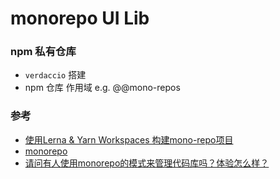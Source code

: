 # monorepo UI Lib

### npm 私有仓库

- `verdaccio` 搭建
- npm 仓库 作用域 e.g. @@mono-repos

### 参考

- [使用Lerna & Yarn Workspaces 构建mono-repo项目](https://www.zhihu.com/search?hybrid_search_extra=%7B%22sourceType%22:%22article%22,%22sourceId%22:70782864%7D&hybrid_search_source=Entity&q=yarn%20workspace&search_source=Entity&type=content)
- [monorepo](https://www.zhihu.com/search?hybrid_search_extra=%7B%22sourceType%22:%22article%22,%22sourceId%22:70782864%7D&hybrid_search_source=Entity&q=yarn%20workspace&search_source=Entity&type=content)
- [请问有人使用monorepo的模式来管理代码库吗？体验怎么样？](https://www.zhihu.com/question/318476028/answer/1895685159)
